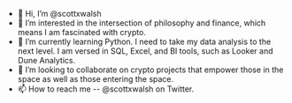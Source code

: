 - 👋 Hi, I’m @scottxwalsh
- 👀 I’m interested in the intersection of philosophy and finance, which means I am fascinated with crypto.
- 🌱 I’m currently learning Python. I need to take my data analysis to the next level. I am versed in SQL, Excel, and BI tools, such as Looker and Dune Analytics.
- 💞️ I’m looking to collaborate on crypto projects that empower those in the space as well as those entering the space.
- 📫 How to reach me -- @scottxwalsh on Twitter.
